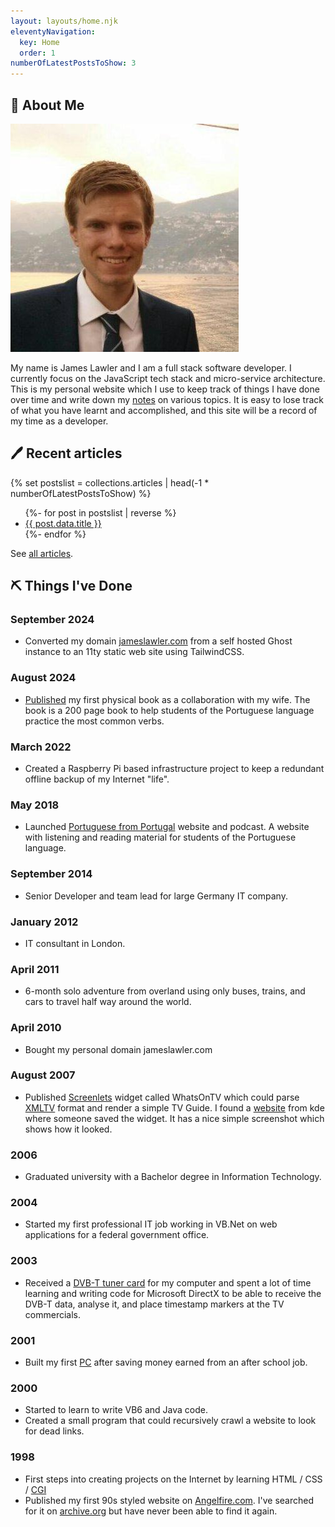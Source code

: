 ```yaml
---
layout: layouts/home.njk
eleventyNavigation:
  key: Home
  order: 1
numberOfLatestPostsToShow: 3
---
```


## 👋 About Me

<div class="flex flex-col items-center md:hidden">
  <img src="/img/james-lawler.jpg" class="size-28 rounded-full" alt="James Lawler" />
</div>

My name is James Lawler and I am a full stack software developer. I currently focus on the JavaScript tech stack and micro-service architecture. This is my personal website which I use to keep track of things I have done over time and write down my [notes](/notes) on various topics. It is easy to lose track of what you have learnt and accomplished, and this site will be a record of my time as a developer.

## 🖊️ Recent articles

{% set postslist = collections.articles | head(-1 * numberOfLatestPostsToShow) %}

<ul reversed>
{%- for post in postslist | reverse %}
	<li>
		<a href="{{ post.url }}">{{ post.data.title }}</a>
	</li>
{%- endfor %}
</ul>

See [all articles](/articles/).

## ⛏️ Things I've Done

### September 2024

- Converted my domain [jameslawler.com](https://www.jameslawler.com) from a self hosted Ghost instance to an 11ty static web site using TailwindCSS.

### August 2024

- [Published](https://www.amazon.es/dp/B0DBG56SL9) my first physical book as a collaboration with my wife. The book is a 200 page book to help students of the Portuguese language practice the most common verbs.

### March 2022

- Created a Raspberry Pi based infrastructure project to keep a redundant offline backup of my Internet "life".

### May 2018

- Launched [Portuguese from Portugal](https://portuguesefromportugal.com/) website and podcast. A website with listening and reading material for students of the Portuguese language.

### September 2014

- Senior Developer and team lead for large Germany IT company.

### January 2012

- IT consultant in London.

### April 2011

- 6-month solo adventure from overland using only buses, trains, and cars to travel half way around the world.

### April 2010

- Bought my personal domain jameslawler.com

### August 2007

- Published [Screenlets](https://en.wikipedia.org/wiki/Screenlets) widget called WhatsOnTV which could parse [XMLTV](https://wiki.xmltv.org/index.php/Main_Page) format and render a simple TV Guide. I found a [website](https://store.kde.org/p/1005975) from kde where someone saved the widget. It has a nice simple screenshot which shows how it looked.

### 2006

- Graduated university with a Bachelor degree in Information Technology.

### 2004

- Started my first professional IT job working in VB.Net on web applications for a federal government office.

### 2003

- Received a [DVB-T tuner card](https://en.wikipedia.org/wiki/DVB-T) for my computer and spent a lot of time learning and writing code for Microsoft DirectX to be able to receive the DVB-T data, analyse it, and place timestamp markers at the TV commercials.

### 2001

- Built my first [PC](https://en.wikipedia.org/wiki/Pentium) after saving money earned from an after school job.

### 2000

- Started to learn to write VB6 and Java code.
- Created a small program that could recursively crawl a website to look for dead links.

### 1998

- First steps into creating projects on the Internet by learning HTML / CSS / [CGI](https://en.wikipedia.org/wiki/Common_Gateway_Interface)
- Published my first 90s styled website on [Angelfire.com](https://www.angelfire.lycos.com/). I've searched for it on [archive.org](https://archive.org/) but have never been able to find it again.
